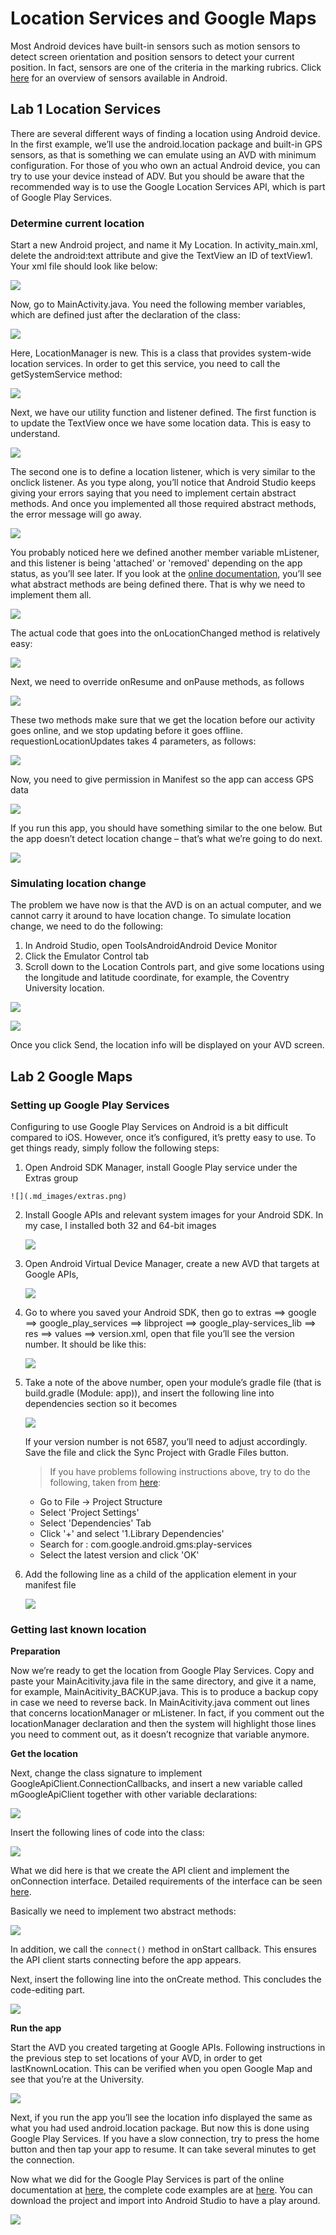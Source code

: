 # Location Services and Google Maps

Most Android devices have built-in sensors such as motion sensors to detect screen orientation and position sensors to detect your current position. In fact, sensors are one of the criteria in the marking rubrics. Click [here](http://developer.android.com/guide/topics/sensors/sensors_overview.html) for an overview of sensors available in Android.

## Lab 1 Location Services

There are several different ways of finding a location using Android device. In the first example, we’ll use the android.location package and built-in GPS sensors, as that is something we can emulate using an AVD with minimum configuration. For those of you who own an actual Android device, you can try to use your device instead of ADV. But you should be aware that the recommended way is to use the Google Location Services API, which is part of Google Play Services.

### Determine current location

Start a new Android project, and name it My Location. In activity_main.xml, delete the android:text attribute and give the TextView an ID of textView1. Your xml file should look like below:

![](.md_images/textview.png)


Now, go to MainActivity.java. You need the following member variables, which are defined just after the declaration of the class:

![](.md_images/v.png)

Here, LocationManager is new. This is a class that provides system-wide location services. In order to get this service, you need to call the getSystemService method:

![](.md_images/get.png)

Next, we have our utility function and listener defined.  The first function is to update the TextView once we have some location data. This is easy to understand.

![](.md_images/update.png)

The second one is to define a location listener, which is very similar to the onclick listener. As you type along, you’ll notice that Android Studio keeps giving your errors saying that you need to implement certain abstract methods. And once you implemented all those required abstract methods, the error message will go away.

![](.md_images/listen.png)

You probably noticed here we defined another member variable mListener, and this listener is being 'attached' or 'removed' depending on the app status, as you’ll see later. If you look at the [online documentation](http://developer.android.com/reference/android/location/LocationListener.html), you’ll see what abstract methods are being defined there. That is why we need to implement them all.

![](.md_images/abs.png)

The actual code that goes into the onLocationChanged method is relatively easy:

![](.md_images/change.png)

Next, we need to override onResume and onPause methods, as follows

![](.md_images/resume.png)

These two methods make sure that we get the location before our activity goes online, and we stop updating before it goes offline. requestionLocationUpdates takes 4 parameters, as follows:

![](.md_images/para.png)

Now, you need to give permission in Manifest so the app can access GPS data 

![](.md_images/perm.png)

If you run this app, you should have something similar to the one below. But the app doesn’t detect location change – that’s what we’re going to do next.

![](.md_images/detect.png)

### Simulating location change

The problem we have now is that the AVD is on an actual computer, and we cannot carry it around to have location change. To simulate location change, we need to do the following:

1.    In Android Studio, open ToolsAndroidAndroid Device Monitor
2.    Click the Emulator Control tab
3.    Scroll down to the Location Controls part, and give some locations using the longitude and latitude coordinate, for example, the Coventry University location.

![](.md_images/location.png)

![](.md_images/display.png)

Once you click Send, the location info will be displayed on your AVD screen.

## Lab 2 Google Maps

### Setting up Google Play Services

Configuring to use Google Play Services on Android is a bit difficult compared to iOS. However, once it’s configured, it’s pretty easy to use. To get things ready, simply follow the following steps:

1.    Open Android SDK Manager, install Google Play service under the Extras group
    
    ![](.md_images/extras.png)
    
2. Install Google APIs and relevant system images for your Android SDK. In my case, I installed both 32 and 64-bit images
    
    ![](.md_images/api.png)
    
3. Open Android Virtual Device Manager, create a new AVD that targets at Google APIs, 
    
    ![](.md_images/image.png)
    
4. Go to where you saved your Android SDK, then go to extras ==> google ==> google_play_services ==> libproject ==> google_play-services_lib ==> res ==> values ==> version.xml, open that file you’ll see the version number. It should be like this:
    
    ![](.md_images/version.png)
    
5. Take a note of the above number, open your module’s gradle file (that is build.gradle (Module: app)), and insert the following line into dependencies section so it becomes
    
    ![](.md_images/gradle.png)
    
    If your version number is not 6587, you’ll need to adjust accordingly. Save the file and click the Sync Project with Gradle Files button.
    
    > If you have problems following instructions above, try to do the following, taken from [here](http://stackoverflow.com/questions/16624827/android-studio-with-google-play-services):
    
    * Go to File -> Project Structure
    * Select 'Project Settings'
    * Select 'Dependencies' Tab
    * Click '+' and select '1.Library Dependencies'
    * Search for : com.google.android.gms:play-services
    * Select the latest version and click 'OK'
    
6. Add the following line as a child of the application element in your manifest file
    
    ![](.md_images/meta.png)
    
### Getting last known location

**Preparation**

Now we’re ready to get the location from Google Play Services. Copy and paste your MainAcitivity.java file in the same directory, and give it a name, for example, MainAcitivity_BACKUP.java. This is to produce a backup copy in case we need to reverse back. In MainAcitivity.java comment out lines that concerns locationManager or mListener. In fact, if you comment out the locationManager declaration and then the system will highlight those lines you need to comment out, as it doesn’t recognize that variable anymore.

**Get the location**

Next, change the class signature to implement GoogleApiClient.ConnectionCallbacks, and insert a new variable called mGoogleApiClient together with other variable declarations:

![](.md_images/client.png)

Insert the following lines of code into the class:

![](.md_images/client2.png)

What we did here is that we create the API client and implement the onConnection interface. Detailed requirements of the interface can be seen [here](https://developer.android.com/reference/com/google/android/gms/common/api/GoogleApiClient.ConnectionCallbacks.html).


Basically we need to implement two abstract methods:

![](.md_images/methods.png)

In addition, we call the `connect()` method in onStart callback. This ensures the API client starts connecting before the app appears.

Next, insert the following line into the onCreate method. This concludes the code-editing part.

![](.md_images/build.png)

**Run the app**

Start the AVD you created targeting at Google APIs. Following instructions in the previous step to set locations of your AVD, in order to get lastKnownLocation. This can be verified when you open Google Map and see that you’re at the University.

![](.md_images/cov.png)

Next, if you run the app you’ll see the location info displayed the same as what you had used android.location package. But now this is done using Google Play Services. If you have a slow connection, try to press the home button and then tap your app to resume. It can take several minutes to get the connection. 

Now what we did for the Google Play Services is part of the online documentation at [here](http://developer.android.com/training/location/retrieve-current.html), the complete code examples are at [here](https://github.com/googlesamples/android-play-location/tree/master/BasicLocationSample). You can download the project and import into Android Studio to have a play around.

![](.md_images/sample.png)

